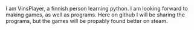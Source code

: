 I am VinsPlayer, a finnish person learning python. I am looking forward to making games, as well as programs. Here on github I will be sharing the programs, but the games will be propably found better on steam.
